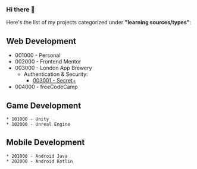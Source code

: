### Hi there 👋

Here's the list of my projects categorized under **"learning sources/types"**:
## Web Development
* 001000 - Personal
* 002000 - Frontend Mentor
* 003000 - London App Brewery
	* Authentication & Security:
		* [003001 - Secret+](https://github.com/kolehiyolo/003001-secret- "Secret+")
* 004000 - freeCodeCamp

## Game Development
	* 101000 - Unity
	* 102000 - Unreal Engine

## Mobile Development
	* 201000 - Android Java
	* 202000 - Android Kotlin

<!--
**kolehiyolo/kolehiyolo** is a ✨ _special_ ✨ repository because its `README.md` (this file) appears on your GitHub profile.

Here are some ideas to get you started:

- 🔭 I’m currently working on ...
- 🌱 I’m currently learning ...
- 👯 I’m looking to collaborate on ...
- 🤔 I’m looking for help with ...
- 💬 Ask me about ...
- 📫 How to reach me: ...
- 😄 Pronouns: ...
- ⚡ Fun fact: ...
-->

<!--START_SECTION:waka-->
<!--END_SECTION:waka-->
